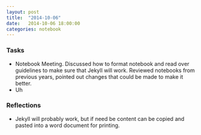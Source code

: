 ```yaml
---
layout: post
title:  "2014-10-06"
date:   2014-10-06 18:00:00
categories: notebook
---
```


### Tasks
- Notebook Meeting. Discussed how to format notebook and read over guidelines to make sure that Jekyll will work. Reviewed notebooks from previous years, pointed out changes that could be made to make it better.
-   Uh

### Reflections
- Jekyll will probably work, but if need be content can be copied and pasted into a word document for printing.
